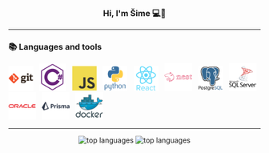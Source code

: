 <div align="center">
  <h3>Hi, I'm Šime 💻👋</h3>
</div>

---

### 📚 Languages and tools

<img alt="git" src="https://github.com/devicons/devicon/blob/master/icons/git/git-original-wordmark.svg" width="50" height="50"/> &nbsp;
<img alt="c#" src="https://github.com/devicons/devicon/blob/master/icons/csharp/csharp-line.svg" width="53" height="54"/> &nbsp;
<img alt="javascript" src="https://github.com/devicons/devicon/blob/master/icons/javascript/javascript-original.svg" width="50" height="50"/> &nbsp;
<img alt="python" src="https://github.com/devicons/devicon/blob/master/icons/python/python-original-wordmark.svg" width="50" height="50"/> &nbsp;
<img alt="react" src="https://github.com/devicons/devicon/blob/master/icons/react/react-original-wordmark.svg" width="50" height="50"/> &nbsp;
<img alt="nest" src="https://github.com/devicons/devicon/blob/master/icons/nestjs/nestjs-line-wordmark.svg" width="55" height="55"/> &nbsp;
<img alt="postgresql" src="https://github.com/devicons/devicon/blob/master/icons/postgresql/postgresql-original-wordmark.svg" width="50" height="50"/> &nbsp;
<img alt="sql server" src="https://raw.githubusercontent.com/github/explore/96943574ba0c0340ba6ea1e6f768e9abe43e34e1/topics/sql-server/sql-server.png" width="55" height="55"/> &nbsp;
<img alt="oracle" src="https://github.com/devicons/devicon/blob/master/icons/oracle/oracle-original.svg" width="55" height="55"/> &nbsp;
<img alt="prisma" src="https://github.com/devicons/devicon/blob/master/icons/prisma/prisma-original-wordmark.svg" width="55" height="55"/> &nbsp;
<img alt="prisma" src="https://github.com/devicons/devicon/blob/master/icons/docker/docker-original-wordmark.svg" width="55" height="55"/> &nbsp;



---

<div align="center">
  <img alt="top languages" src="https://github-readme-stats.vercel.app/api/top-langs/?username=SimeJadrijev&layout=compact&theme=radical" width="45%"/> <img alt="top languages" src="https://github-readme-stats.vercel.app/api?username=SimeJadrijev&theme=radical&hide=stars,issues,contribs&show_icons=true&rank_icon=github" width="45%"/>
</div>



<!--
**SimeJadrijev/SimeJadrijev** is a ✨ _special_ ✨ repository because its `README.md` (this file) appears on your GitHub profile.

Here are some ideas to get you started:

- 🔭 I’m currently working on ...
- 🌱 I’m currently learning ...
- 👯 I’m looking to collaborate on ...
- 🤔 I’m looking for help with ...
- 💬 Ask me about ...
- 📫 How to reach me: ...
- 😄 Pronouns: ...
- ⚡ Fun fact: ...
-->

